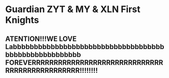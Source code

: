 # Guardian ZYT & MY & XLN First Knights
## ATENTION!!!WE LOVE Labbbbbbbbbbbbbbbbbbbbbbbbbbbbbbbbbbbbbbbbbbbbbbbbbbbbbb FOREVERRRRRRRRRRRRRRRRRRRRRRRRRRRRRRRRRRRRRRRRRRRRRRR!!!!!!!!
